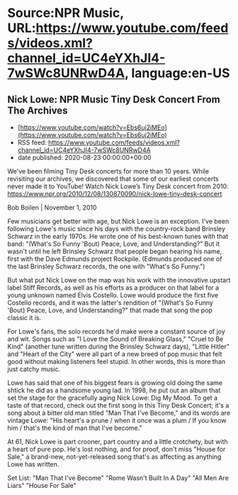 # Source:NPR Music, URL:https://www.youtube.com/feeds/videos.xml?channel_id=UC4eYXhJI4-7wSWc8UNRwD4A, language:en-US

## Nick Lowe: NPR Music Tiny Desk Concert From The Archives
 - [https://www.youtube.com/watch?v=Ebs6uj2iMEo](https://www.youtube.com/watch?v=Ebs6uj2iMEo)
 - RSS feed: https://www.youtube.com/feeds/videos.xml?channel_id=UC4eYXhJI4-7wSWc8UNRwD4A
 - date published: 2020-08-23 00:00:00+00:00

We've been filming Tiny Desk concerts for more than 10 years. While revisiting our archives, we discovered that some of our earliest concerts never made it to YouTube! 
Watch Nick Lowe’s Tiny Desk concert from 2010: https://www.npr.org/2010/12/08/130870090/nick-lowe-tiny-desk-concert

Bob Boilen | November 1, 2010

Few musicians get better with age, but Nick Lowe is an exception. I've been following Lowe's music since his days with the country-rock band Brinsley Schwarz in the early 1970s. He wrote one of his best-known tunes with that band: "(What's So Funny 'Bout) Peace, Love, and Understanding?" But it wasn't until he left Brinsley Schwarz that people began hearing his name, first with the Dave Edmunds project Rockpile. (Edmunds produced one of the last Brinsley Schwarz records, the one with "What's So Funny.")

But what put Nick Lowe on the map was his work with the innovative upstart label Stiff Records, as well as his efforts as a producer on that label for a young unknown named Elvis Costello. Lowe would produce the first five Costello records, and it was the latter's rendition of "(What's So Funny 'Bout) Peace, Love, and Understanding?" that made that song the pop classic it is.

For Lowe's fans, the solo records he'd make were a constant source of joy and wit. Songs such as "I Love the Sound of Breaking Glass," "Cruel to Be Kind" (another tune written during the Brinsley Schwarz days), "Little Hitler" and "Heart of the City" were all part of a new breed of pop music that felt good without making listeners feel stupid. In other words, this is more than just catchy music.

Lowe has said that one of his biggest fears is growing old doing the same shtick he did as a handsome young lad. In 1998, he put out an album that set the stage for the gracefully aging Nick Lowe: Dig My Mood. To get a taste of that record, check out the first song in this Tiny Desk Concert; it's a song about a bitter old man titled "Man That I've Become," and its words are vintage Lowe: "His heart's a prune / when it once was a plum / If you know him / that's the kind of man that I've become."

At 61, Nick Lowe is part crooner, part country and a little crotchety, but with a heart of pure pop. He's lost nothing, and for proof, don't miss "House for Sale," a brand-new, not-yet-released song that's as affecting as anything Lowe has written.

Set List:
"Man That I've Become"
"Rome Wasn't Built In A Day"
"All Men Are Liars"
"House For Sale"

